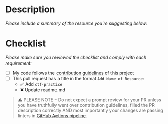 # Description

_Please include a summary of the resource you're suggesting below:_

# Checklist

_Please make sure you reviewed the checklist and comply with each requirement:_

* [ ] My code follows the [contribution guidelines](../contributing.md) of this project
* [ ] This pull request has a title in the format `Add Name of Resource`:
  * ✅ Add `ctf-practice`
  * ❌ Update readme.md

> ⚠️ PLEASE NOTE - Do not expect a prompt review for your PR unless you have truthfully went over contribution guidelines, filled the PR description correctly AND most importantly your changes are passing linters in [GitHub Actions pipeline](https://github.com/aorumbayev/awesome-algorand/actions/workflows/ci.yaml).
